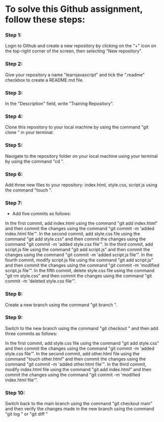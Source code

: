 # To solve this Github assignment, follow these steps:

### Step 1:

Login to Github and create a new repository by clicking on the "+" icon on the top-right corner of the screen, then selecting "New repository".

### Step 2:

Give your repository a name "learnjavascript" and tick the ".readme" checkbox to create a README.md file.

### Step 3:

In the "Description" field, write "Training Repository".

### Step 4:

Clone this repository to your local machine by using the command "git clone <repository-url>" in your terminal.

### Step 5:

Navigate to the repository folder on your local machine using your terminal by using the command "cd <repository-folder-name>".

### Step 6:

Add three new files to your repository: index.html, style.css, script.js using the command "touch <filename>".

### Step 7:

- Add five commits as follows:

In the first commit, add index.html using the command "git add index.html" and then commit the changes using the command "git commit -m 'added index.html file'".
In the second commit, add style.css file using the command "git add style.css" and then commit the changes using the command "git commit -m 'added style.css file'".
In the third commit, add script.js file using the command "git add script.js" and then commit the changes using the command "git commit -m 'added script.js file'".
In the fourth commit, modify script.js file using the command "git add script.js" and then commit the changes using the command "git commit -m 'modified script.js file'".
In the fifth commit, delete style.css file using the command "git rm style.css" and then commit the changes using the command "git commit -m 'deleted style.css file'".

### Step 8:

Create a new branch using the command "git branch <new-branch-name>".

### Step 9:

Switch to the new branch using the command "git checkout <new-branch-name>" and then add three commits as follows:

In the first commit, add style.css file using the command "git add style.css" and then commit the changes using the command "git commit -m 'added style.css file'".
In the second commit, add other.html file using the command "touch other.html" and then commit the changes using the command "git commit -m 'added other.html file'".
In the third commit, modify index.html file using the command "git add index.html" and then commit the changes using the command "git commit -m 'modified index.html file'".

### Step 10:

Switch back to the main branch using the command "git checkout main" and then verify the changes made in the new branch using the command "git log <new-branch-name>" or "git diff <new-branch-name>"
